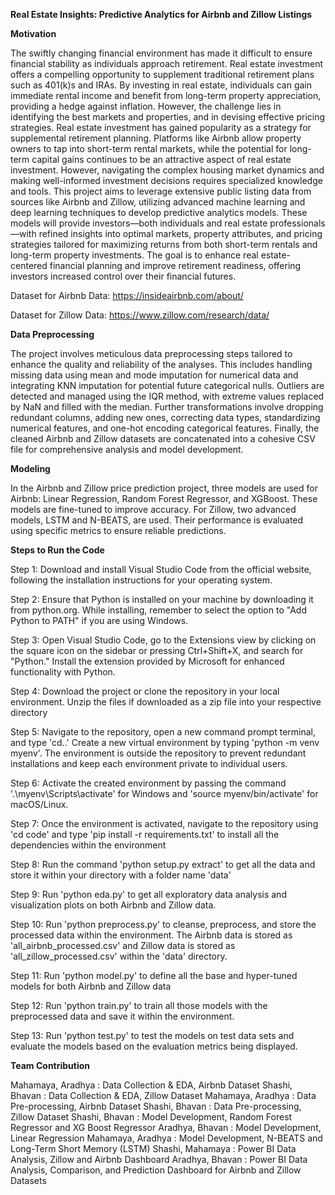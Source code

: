 **Real Estate Insights: Predictive Analytics for Airbnb and Zillow Listings**

**Motivation**

The swiftly changing financial environment has made it difficult to ensure financial stability as
individuals approach retirement. Real estate investment offers a compelling opportunity to
supplement traditional retirement plans such as 401(k)s and IRAs. By investing in real estate,
individuals can gain immediate rental income and benefit from long-term property appreciation,
providing a hedge against inflation. However, the challenge lies in identifying the best markets
and properties, and in devising effective pricing strategies. Real estate investment has gained
popularity as a strategy for supplemental retirement planning. Platforms like Airbnb allow
property owners to tap into short-term rental markets, while the potential for long-term capital
gains continues to be an attractive aspect of real estate investment. However, navigating the
complex housing market dynamics and making well-informed investment decisions requires
specialized knowledge and tools. This project aims to leverage extensive public listing data from
sources like Airbnb and Zillow, utilizing advanced machine learning and deep learning
techniques to develop predictive analytics models. These models will provide investors—both
individuals and real estate professionals—with refined insights into optimal markets, property
attributes, and pricing strategies tailored for maximizing returns from both short-term rentals and
long-term property investments. The goal is to enhance real estate-centered financial planning
and improve retirement readiness, offering investors increased control over their financial
futures.

Dataset for Airbnb Data: https://insideairbnb.com/about/

Dataset for Zillow Data: https://www.zillow.com/research/data/

**Data Preprocessing**

The project involves meticulous data preprocessing steps tailored to enhance the quality and
reliability of the analyses. This includes handling missing data using mean and mode imputation
for numerical data and integrating KNN imputation for potential future categorical nulls. Outliers
are detected and managed using the IQR method, with extreme values replaced by NaN and
filled with the median. Further transformations involve dropping redundant columns, adding new
ones, correcting data types, standardizing numerical features, and one-hot encoding categorical
features. Finally, the cleaned Airbnb and Zillow datasets are concatenated into a cohesive CSV
file for comprehensive analysis and model development.

**Modeling**

In the Airbnb and Zillow price prediction project, three models are used for Airbnb: Linear
Regression, Random Forest Regressor, and XGBoost. These models are fine-tuned to improve
accuracy. For Zillow, two advanced models, LSTM and N-BEATS, are used. Their performance
is evaluated using specific metrics to ensure reliable predictions.

**Steps to Run the Code**

Step 1: Download and install Visual Studio Code from the official website, following the installation instructions for your operating system.

Step 2: Ensure that Python is installed on your machine by downloading it from python.org. While installing, remember to select the option to "Add Python to PATH" if you are using Windows.

Step 3: Open Visual Studio Code, go to the Extensions view by clicking on the square icon on
the sidebar or pressing Ctrl+Shift+X, and search for "Python." Install the extension provided by
Microsoft for enhanced functionality with Python.

Step 4: Download the project or clone the repository in your local environment. Unzip the files if
downloaded as a zip file into your respective directory

Step 5: Navigate to the repository, open a new command prompt terminal, and type 'cd..'
Create a new virtual environment by typing 'python -m venv myenv'. The environment is outside
the repository to prevent redundant installations and keep each environment private to individual
users.

Step 6: Activate the created environment by passing the command '.\myenv\Scripts\activate' for
Windows and 'source myenv/bin/activate' for macOS/Linux.

Step 7: Once the environment is activated, navigate to the repository using 'cd code' and type
'pip install -r requirements.txt' to install all the dependencies within the environment

Step 8: Run the command 'python setup.py extract' to get all the data and store it within your
directory with a folder name 'data'

Step 9: Run 'python eda.py' to get all exploratory data analysis and visualization plots on both
Airbnb and Zillow data.

Step 10: Run 'python preprocess.py' to cleanse, preprocess, and store the processed data
within the environment. The Airbnb data is stored as 'all_airbnb_processed.csv' and Zillow data
is stored as 'all_zillow_processed.csv' within the 'data' directory.

Step 11: Run 'python model.py' to define all the base and hyper-tuned models for both Airbnb
and Zillow data

Step 12: Run 'python train.py' to train all those models with the preprocessed data and save it
within the environment.

Step 13: Run 'python test.py' to test the models on test data sets and evaluate the models
based on the evaluation metrics being displayed.

**Team Contribution**

Mahamaya, Aradhya : Data Collection & EDA, Airbnb Dataset
Shashi, Bhavan : Data Collection & EDA, Zillow Dataset
Mahamaya, Aradhya : Data Pre-processing, Airbnb Dataset
Shashi, Bhavan : Data Pre-processing, Zillow Dataset
Shashi, Bhavan : Model Development, Random Forest Regressor and XG Boost Regressor
Aradhya, Bhavan : Model Development, Linear Regression
Mahamaya, Aradhya : Model Development, N-BEATS and Long-Term Short Memory (LSTM)
Shashi, Mahamaya : Power BI Data Analysis, Zillow and Airbnb Dashboard
Aradhya, Bhavan : Power BI Data Analysis, Comparison, and Prediction Dashboard for Airbnb and Zillow Datasets